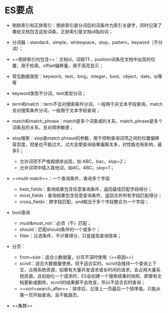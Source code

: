 # ES要点

* 倒排索引和正排索引：倒排索引是分词后的词条作为索引关键字，同时记录了哪些文档包含这些词条，正排索引是文档id指向词；
* 分词器：standard，simple，whitespace，stop，pattern，keyword（不分词）；
* ==倒排索引内包含==：文档id，词频TF，position词条在文档中出现的位置，用于检索，offset偏移量，用于高亮显示；
* 常见数据类型：keyword，text，long，integer，bool，object，date，ip等等
* keyword类型不分词，text类型分词；
* term和match：term不会对搜索条件分词，一般用于非文本字段查询，match会对搜索条件分词，一般用于文本字段查询；
* match和match_phrase：match是多个词条或的关系，match_phrase是多个词条且的关系，且对顺序敏感；
* slop搜索：slop是match phrase的参数，用于控制查询词项之间的位置偏移容忍度，但是也不能过大，过大会使查询结果偏离太多，对性能也有影响，最多5；
  * 允许词项不严格按顺序出现，如 ABC，bac，slop=2；
  * 允许词项中插入其他词，如AC，ABC，slop=1；
* ==multi match==：一个查询条件，查询多个字段
  * best_fields：查询结果包含任意查询条件，返回最佳匹配字段得分；
  * most_fields：查询结果包含任意查询条件，返回合并所有字段匹配得分；
  * cross_fields：跨字段匹配，and相当于多个字段整合为一个字段；
* bool查询
  * must&must_not：必须（不）匹配；
  * should：匹配should条件的一个或多个；
  * filter：过滤条件，不计算得分，只是提高查询效率；

* 分页：
  * from+size：适合小数据量，分页不深时使用（==原因==）
  * scroll：适合大数据量使用，但不适合实时。scroll会维持一个查询上下文，占用系统资源，如果有大量并发请求或长时间的请求，会占用大量系统资源。且初始化一个请求时，ES会创建一个搜索结果的快照，即使有文档更新或删除，scroll的结果都不会改变，所以不适合实时查询；
  * ==sort+search_after==：排序后，记录上一页最后一个排序值。只能从第一页开始查询，且不能跳页。

* ==集群==

